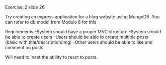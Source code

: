 Exercise_2 slide 26

Try creating an express application for a blog website using MongoDB.
You can refer to db model from Module 8 for this

Requirements
-System should have a proper MVC structure
-System should be able to create users
-Users should be able to create multiple posts (basic with title/description/img)
-Other users should be able to like and comment on posts

Will need to inset the ability to react to posts.
